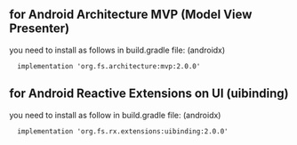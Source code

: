 ## for Android Architecture MVP (Model View Presenter) 

you need to install as follows in build.gradle file: (androidx)

```
  implementation 'org.fs.architecture:mvp:2.0.0'
```

## for Android Reactive Extensions on UI (uibinding)

you need to install as follow in build.gradle file: (androidx)

```
  implementation 'org.fs.rx.extensions:uibinding:2.0.0'
```